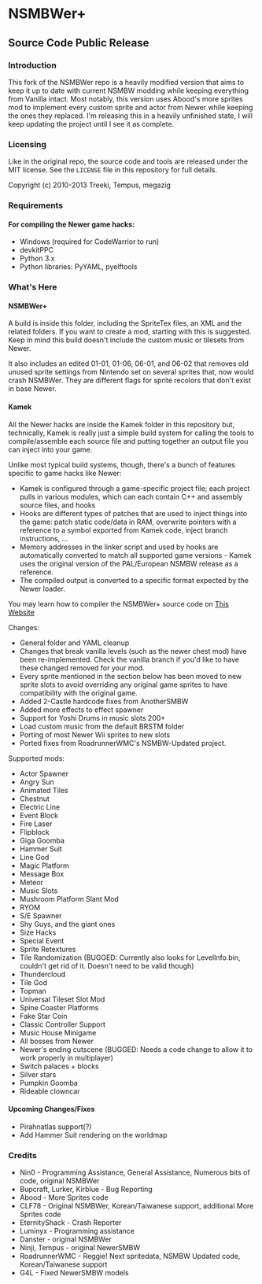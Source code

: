 # NSMBWer+
## Source Code Public Release

### Introduction

This fork of the NSMBWer repo is a heavily modified version that aims to keep it up to date with current NSMBW modding while keeping everything from Vanilla intact.
Most notably, this version uses Abood's more sprites mod to implement every custom sprite and actor from Newer while keeping the ones they replaced.
I'm releasing this in a heavily unfinished state, I will keep updating the project until I see it as complete.

### Licensing

Like in the original repo, the source code and tools are released under the MIT license.
See the `LICENSE` file in this repository for full details.

Copyright (c) 2010-2013 Treeki, Tempus, megazig

### Requirements

#### For compiling the Newer game hacks:

- Windows (required for CodeWarrior to run)
- devkitPPC
- Python 3.x
- Python libraries: PyYAML, pyelftools

### What's Here

#### NSMBWer+
A build is inside this folder, including the SpriteTex files, an XML and the related folders. If you
want to create a mod, starting with this is suggested. Keep in mind this build doesn't include the
custom music or tilesets from Newer.

It also includes an edited 01-01, 01-06, 06-01, and 06-02 that removes old unused sprite settings from Nintendo set
on several sprites that, now would crash NSMBWer. They are different flags for sprite recolors
that don't exist in base Newer.

#### Kamek

All the Newer hacks are inside the Kamek folder in this repository but, technically, Kamek is
really just a simple build system for calling the tools to compile/assemble
each source file and putting together an output file you can inject into your
game.

Unlike most typical build systems, though, there's a bunch of features
specific to game hacks like Newer:

- Kamek is configured through a game-specific project file; each project
  pulls in various modules, which can each contain C++ and assembly source
  files, and hooks
- Hooks are different types of patches that are used to inject things into the
  game: patch static code/data in RAM, overwrite pointers with a reference to
  a symbol exported from Kamek code, inject branch instructions, ...
- Memory addresses in the linker script and used by hooks are automatically
  converted to match all supported game versions - Kamek uses the original
  version of the PAL/European NSMBW release as a reference.
- The compiled output is converted to a specific format expected by the
  Newer loader.

You may learn how to compiler the NSMBWer+ source code on [This Website][horizoncodesetup]

Changes:
* General folder and YAML cleanup
* Changes that break vanilla levels (such as the newer chest mod) have been re-implemented. Check the vanilla branch if you'd like to have these changed removed for your mod.
* Every sprite mentioned in the section below has been moved to new sprite slots to avoid overriding any original game sprites to have compatibility with the original game.
* Added 2-Castle hardcode fixes from AnotherSMBW
* Added more effects to effect spawner
* Support for Yoshi Drums in music slots 200+
* Load custom music from the default BRSTM folder
* Porting of most Newer Wii sprites to new slots
* Ported fixes from RoadrunnerWMC's NSMBW-Updated project.

Supported mods:
* Actor Spawner
* Angry Sun
* Animated Tiles
* Chestnut
* Electric Line
* Event Block
* Fire Laser
* Flipblock
* Giga Goomba
* Hammer Suit
* Line God
* Magic Platform
* Message Box
* Meteor
* Music Slots
* Mushroom Platform Slant Mod
* RYOM
* S/E Spawner
* Shy Guys, and the giant ones
* Size Hacks
* Special Event
* Sprite Retextures
* Tile Randomization (BUGGED: Currently also looks for LevelInfo.bin, couldn't get rid of it. Doesn't need to be valid though)
* Thundercloud
* Tile God
* Topman
* Universal Tileset Slot Mod
* Spine Coaster Platforms
* Fake Star Coin
* Classic Controller Support
* Music House Minigame
* All bosses from Newer
* Newer's ending cutscene (BUGGED: Needs a code change to allow it to work properly in multiplayer)
* Switch palaces + blocks
* Silver stars
* Pumpkin Goomba
* Rideable clowncar

#### Upcoming Changes/Fixes
* Pirahnatlas support(?)
* Add Hammer Suit rendering on the worldmap

### Credits
* Nin0 - Programming Assistance, General Assistance, Numerous bits of code, original NSMBWer
* Bupcraft, Lurker, Kirblue - Bug Reporting
* Abood - More Sprites code
* CLF78 - Original NSMBWer, Korean/Taiwanese support, additional More Sprites code
* EternityShack - Crash Reporter
* Luminyx - Programming assistance
* Danster - original NSMBWer
* Ninji, Tempus - original NewerSMBW
* RoadrunnerWMC - Reggie! Next spritedata, NSMBW Updated code, Korean/Taiwanese support
* G4L - Fixed NewerSMBW models

[horizoncodesetup]:
https://horizon.miraheze.org/wiki/Setting_Up_and_Compiling_the_Newer_Sources#Windows_(Newer_Super_Mario_All-Stars_Revived_and_NSMBWer_only)
